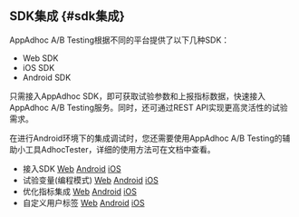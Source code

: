 ## SDK集成 {#sdk集成}

AppAdhoc A/B Testing根据不同的平台提供了以下几种SDK：

* Web SDK
* iOS SDK
* Android SDK

只需接入AppAdhoc SDK，即可获取试验参数和上报指标数据，快速接入AppAdhoc A/B Testing服务。同时，还可通过REST API实现更高灵活性的试验需求。

在进行Android环境下的集成调试时，您还需要使用AppAdhoc A/B Testing的辅助小工具AdhocTester，详细的使用方法可在文档中查看。

* 接入SDK 
  [Web](http://doc.appadhoc.com/sdk/htmlSDK.html)
  [Android](http://doc.appadhoc.com/sdk/androidSDK.html)
  [iOS](http://doc.appadhoc.com/sdk/iosSDK.html)
* 试验变量\(编程模式\) 
  [Web](http://doc.appadhoc.com/sdk/htmlSDK.html#flag)
  [Android](http://doc.appadhoc.com/sdk/androidSDK.html#flag)
  [iOS](http://doc.appadhoc.com/sdk/iosSDK.html#flag)
* 优化指标集成 
  [Web](http://doc.appadhoc.com/sdk/htmlSDK.html#stat)
  [Android](http://doc.appadhoc.com/sdk/androidSDK.html#stat)
  [iOS](http://doc.appadhoc.com/sdk/iosSDK.html#stat)
* 自定义用户标签 
  [Web](http://doc.appadhoc.com/sdk/htmlSDK.html#orientation)
  [Android](http://doc.appadhoc.com/sdk/androidSDK.html#orientation)
  [iOS](http://doc.appadhoc.com/sdk/iosSDK.html#orientation)




